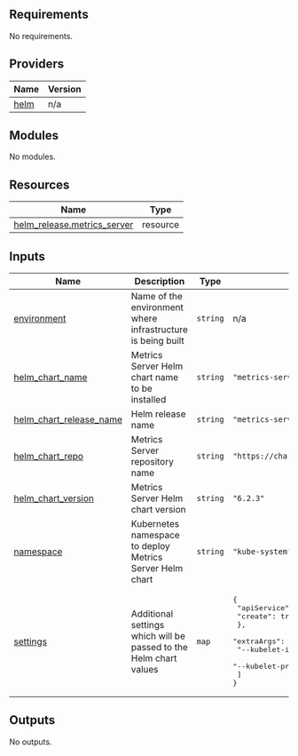 <!-- BEGIN_TF_DOCS -->
## Requirements

No requirements.

## Providers

| Name                                                 | Version |
|------------------------------------------------------|---------|
| <a name="provider_helm"></a> [helm](#provider\_helm) | n/a     |

## Modules

No modules.

## Resources

| Name                                                                                                                | Type     |
|---------------------------------------------------------------------------------------------------------------------|----------|
| [helm_release.metrics_server](https://registry.terraform.io/providers/hashicorp/helm/latest/docs/resources/release) | resource |

## Inputs

| Name                                                                                                          | Description                                                       | Type     | Default                                                                                                                                                                                     | Required |
|---------------------------------------------------------------------------------------------------------------|-------------------------------------------------------------------|----------|---------------------------------------------------------------------------------------------------------------------------------------------------------------------------------------------|:--------:|
| <a name="input_environment"></a> [environment](#input\_environment)                                           | Name of the environment where infrastructure is being built       | `string` | n/a                                                                                                                                                                                         |   yes    |
| <a name="input_helm_chart_name"></a> [helm\_chart\_name](#input\_helm\_chart\_name)                           | Metrics Server Helm chart name to be installed                    | `string` | `"metrics-server"`                                                                                                                                                                          |    no    |
| <a name="input_helm_chart_release_name"></a> [helm\_chart\_release\_name](#input\_helm\_chart\_release\_name) | Helm release name                                                 | `string` | `"metrics-server"`                                                                                                                                                                          |    no    |
| <a name="input_helm_chart_repo"></a> [helm\_chart\_repo](#input\_helm\_chart\_repo)                           | Metrics Server repository name                                    | `string` | `"https://charts.bitnami.com/bitnami"`                                                                                                                                                      |    no    |
| <a name="input_helm_chart_version"></a> [helm\_chart\_version](#input\_helm\_chart\_version)                  | Metrics Server Helm chart version                                 | `string` | `"6.2.3"`                                                                                                                                                                                   |    no    |
| <a name="input_namespace"></a> [namespace](#input\_namespace)                                                 | Kubernetes namespace to deploy Metrics Server Helm chart          | `string` | `"kube-system"`                                                                                                                                                                             |    no    |
| <a name="input_settings"></a> [settings](#input\_settings)                                                    | Additional settings which will be passed to the Helm chart values | `map`    | <pre>{<br>  "apiService": {<br>    "create": true<br>  },<br>  "extraArgs": [<br>    "--kubelet-insecure-tls=true",<br>    "--kubelet-preferred-address-types=InternalIP"<br>  ]<br>}</pre> |    no    |

## Outputs

No outputs.
<!-- END_TF_DOCS -->